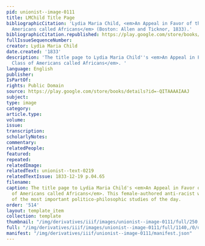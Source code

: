 ```yaml
---
pid: unionist--image-0111
title: LMChild Title Page
bibliographicCitation: 'Lydia Maria Child, <em>An Appeal in Favor of that Class of
  Americans called Africans</em> (Boston: Allen and Ticknor, 1833).'
bibliographicCitation.republished: https://play.google.com/store/books/details?id=-QITAAAAIAAJ
fullIssueSequenceNumber: 
creator: Lydia Maria Child
date.created: '1833'
description: 'The title page to Lydia Maria Child''s <em>An Appeal in Favor of that
  Class of Americans called Africans</em>. '
language: English
publisher: 
IsPartOf: 
rights: Public Domain
source: https://play.google.com/store/books/details?id=-QITAAAAIAAJ
subject: 
type: image
category: 
article.type: 
volume: 
issue: 
transcription: 
scholarlyNotes: 
commentary: 
relatedPeople: 
featured: 
repeated: 
relatedImage: 
relatedText: unionist--text-0219
relatedTextIssue: 1833-12-19 p.04.65
filename: 
caption: The title page to Lydia Maria Child's <em>An Appeal in Favor of that Class
  of Americans called Africans</em>. This female-authored anti-racist work was one
  of the most important politico-philosophic studies of the day.
order: '514'
layout: template_item
collection: template
thumbnail: "/img/derivatives/iiif/images/unionist--image-0111/full/250,/0/default.jpg"
full: "/img/derivatives/iiif/images/unionist--image-0111/full/1140,/0/default.jpg"
manifest: "/img/derivatives/iiif/unionist--image-0111/manifest.json"
---
```

